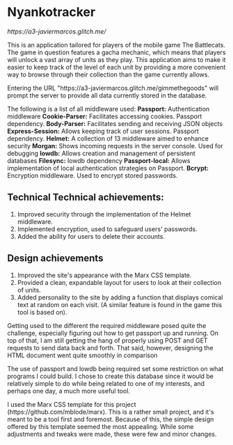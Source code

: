 <h1>Nyankotracker</h1>
<em>https://a3-javiermarcos.glitch.me/</em>

<p>
This is an application tailored for players of the mobile game The Battlecats. The game in question
features a gacha mechanic, which means that players will unlock a vast array of units as they play.
This application aims to make it easier to keep track of the level of each unit by providing a more
convenient way to browse through their collection than the game currently allows.
</p>

<p>
Entering the URL "https://a3-javiermarcos.glitch.me/gimmethegoods" will prompt the server to
provide all data currently stored in the database.

The following is a list of all middleware used:
  <b>Passport:</b> 			Authentication middleware
  <b>Cookie-Parser:</b> Facilitates accessing cookies.  Passport dependency.
  <b>Body-Parser:</b>		Facilitates sending and receiving JSON objects
  <b>Express-Session:</b>	Allows keeping track of user sessions. Passport dependency.
  <b>Helmet:</b>			A collection of 13 middleware aimed to enhance security
  <b>Morgan:</b>			Shows incoming requests in the server console. Used for debugging
  <b>lowdb:</b>				Allows creation and management of persistent databases
  <b>Filesync:</b>			lowdb dependency
  <b>Passport-local:</b>		Allows implementation of local authentication strategies on Passport.
  <b>Bcrypt:</b>				Encryption middleware. Used to encrypt stored passwords.
</p>

<h2>Technical Technical achievements:</h2>
<ol>
  <li>Improved security through the implementation of the Helmet  middleware.</li>
  <li>Implemented encryption, used to safeguard users' passwords.</li>
  <li>Added the ability for users to delete their accounts.</li>
</ol>

<h2>Design achievements</h2>
<ol>
<li>Improved the site's appearance with the Marx CSS template.</li>
<li>Provided a clean, expandable layout for users to look at their collection of units.</li>
<li>Added personality to the site by adding a function that displays comical text at random on each visit.
   (A similar feature is found in the game this tool is based on).</li>
</ol>


<p>
Getting used to the different the required middleware posed quite the challenge, especially figuring
out how to get passport up and running. On top of that, I am still getting the hang of properly using
POST and GET requests to send data back and forth. That said, however, designing the HTML document
went quite smoothly in comparison
</p>
<p>
The use of passport and lowdb being required set some restriction on what programs I could build.
I chose to create this database since it would be relatively simple to do while being related to one
of my interests, and perhaps one day, a much more useful tool.
</p>
<p>
I used the Marx CSS template for this project (https://github.com/mblode/marx). This is a rather
small project, and it's meant to be a tool first and foremost. Because of this, the simple design
offered by this template seemed the most appealing. While some adjustments and tweaks were made,
these were few and minor changes.
</p>
